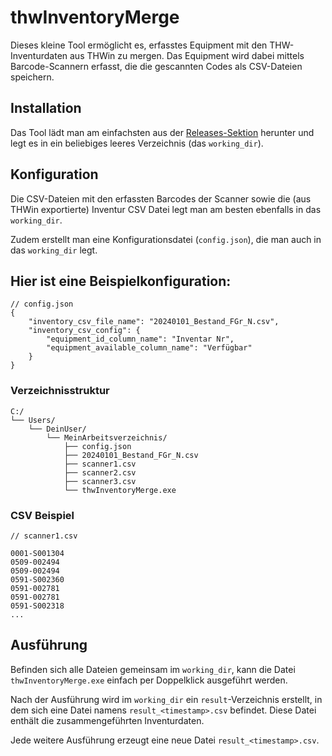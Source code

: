 # thwInventoryMerge
Dieses kleine Tool ermöglicht es, erfasstes Equipment mit den THW-Inventurdaten aus THWin zu mergen. Das Equipment wird dabei mittels Barcode-Scannern erfasst, die die gescannten Codes als CSV-Dateien speichern.

## Installation
Das Tool lädt man am einfachsten aus der [Releases-Sektion](https://github.com/mvach/thwInventoryMerge/releases) herunter und legt es in ein beliebiges leeres Verzeichnis (das `working_dir`).

## Konfiguration
Die CSV-Dateien mit den erfassten Barcodes der Scanner sowie die (aus THWin exportierte) Inventur CSV Datei legt man am besten ebenfalls in das `working_dir`.

Zudem erstellt man eine Konfigurationsdatei (`config.json`), die man auch in das `working_dir` legt.

## Hier ist eine Beispielkonfiguration:

```
// config.json
{
    "inventory_csv_file_name": "20240101_Bestand_FGr_N.csv",
    "inventory_csv_config": {
        "equipment_id_column_name": "Inventar Nr",
        "equipment_available_column_name": "Verfügbar"
    }
}
```

### Verzeichnisstruktur

```
C:/
└── Users/
    └── DeinUser/
        └── MeinArbeitsverzeichnis/
            ├── config.json
            ├── 20240101_Bestand_FGr_N.csv
            ├── scanner1.csv
            ├── scanner2.csv
            ├── scanner3.csv
            └── thwInventoryMerge.exe
```

### CSV Beispiel
```csv
// scanner1.csv

0001-S001304
0509-002494
0509-002494
0591-S002360
0591-002781
0591-002781
0591-S002318
...
```

## Ausführung

Befinden sich alle Dateien gemeinsam im `working_dir`, kann die Datei `thwInventoryMerge.exe` einfach per Doppelklick ausgeführt werden.

Nach der Ausführung wird im `working_dir` ein `result`-Verzeichnis erstellt, in dem sich eine Datei namens `result_<timestamp>.csv` befindet. Diese Datei enthält die zusammengeführten Inventurdaten.

Jede weitere Ausführung erzeugt eine neue Datei `result_<timestamp>.csv`.